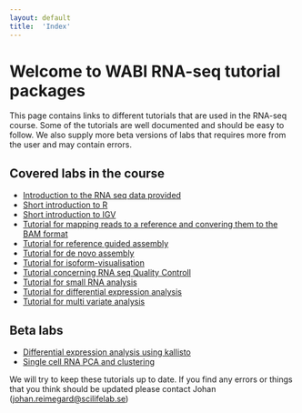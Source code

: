 ```yaml
---
layout: default
title:  'Index'
---
```


# Welcome to WABI RNA-seq tutorial packages

This page contains links to different tutorials that are used in the RNA-seq course. Some of the tutorials 
are well documented and should be easy to follow. We also supply more beta versions of labs that requires more 
from the user and may contain errors. 

## Covered labs in the course
*	[Introduction to the RNA seq data provided](intro)  
*	[Short introduction  to R](R_intro)  
*	[Short introduction to IGV](IGV)  
*	[Tutorial for mapping reads to a reference and convering them to the BAM format](mapping_reads) 
*	[Tutorial for reference guided assembly](isoform-lab)  
*	[Tutorial for de novo assembly](isoform-denovo)
*	[Tutorial for isoform-visualisation](isoform-visualisation)  
*	[Tutorial concerning RNA seq Quality Controll](QC_lab)   
*	[Tutorial for small RNA analysis](smallRNA-lab)
*	[Tutorial for differential expression analysis](diffexp-lab)
*	[Tutorial for multi variate analysis](Simca_tutorial)
 
## Beta labs 
*	[Differential expression analysis using kallisto](kallisto)
*	[Single cell RNA PCA and clustering](Single_cell_RNA_PCA_and_Clustering)
 
We will try to keep these tutorials up to date. If you find any errors or things that you think should be updated please contact Johan (johan.reimegard@scilifelab.se) 
  		
